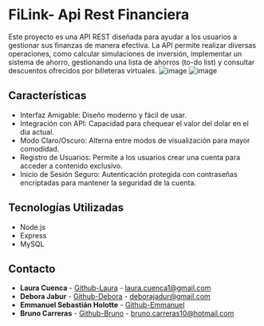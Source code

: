 # FiLink- Api Rest Financiera
Este proyecto es una API REST diseñada para ayudar a los usuarios a gestionar sus finanzas de manera efectiva. 
La API permite realizar diversas operaciones, como calcular simulaciones de inversión, implementar un sistema de ahorro, gestionando una lista de ahorros (to-do list) y consultar descuentos ofrecidos por billeteras virtuales.
![image](https://github.com/user-attachments/assets/b67fe95e-5ff0-4533-aec2-04334dd71a24)
![image](https://github.com/user-attachments/assets/72036494-6a3e-4da8-a22f-d78e74030145)


## Características
- Interfaz Amigable: Diseño moderno y fácil de usar. <br>
- Integración con API: Capacidad para chequear el valor del dolar en el dia actual.<br>
- Modo Claro/Oscuro: Alterna entre modos de visualización para mayor comodidad. <br>
- Registro de Usuarios: Permite a los usuarios crear una cuenta para acceder a contenido exclusivo. <br>
- Inicio de Sesión Seguro: Autenticación protegida con contraseñas encriptadas para mantener la seguridad de la cuenta.<br>

## Tecnologías Utilizadas
- Node.js
- Express
- MySQL

## Contacto

- **Laura Cuenca** - [Github-Laura](https://github.com/LauraCuenca) - laura.cuenca1@gmail.com
- **Debora Jabur** - [Github-Debora](https://github.com/DeboraJadur) - deborajadur@gmail.com
- **Emmanuel Sebastián Holotte** - [Github-Emmanuel](https://github.com/Gaz125) 
- **Bruno Carreras** - [Github-Bruno](https://github.com/BrunoCarreras) - bruno.carreras10@hotmail.com

